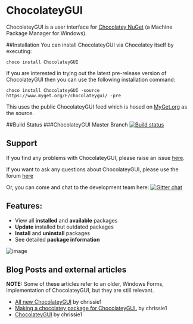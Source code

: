 # ChocolateyGUI
ChocolateyGUI is a user interface for [Chocolatey NuGet](http://chocolatey.org) (a Machine Package Manager for Windows).

##Installation
You can install ChocolateyGUI via Chocolatey itself by executing:
 
```choco install ChocolateyGUI```

If you are interested in trying out the latest pre-release version of ChocolateyGUI then you can use the following installation command:

```choco install ChocolateyGUI -source https://www.myget.org/F/chocolateygui/ -pre```

This uses the public ChocolateyGUI feed which is hosed on [MyGet.org](https://www.myget.org) as the source.

##Build Status
###ChocolateyGUI Master Branch
[![Build status](https://ci.appveyor.com/api/projects/status/21psh7flvro8buhm)](https://ci.appveyor.com/project/GaryEwanPark/chocolateygui)

## Support
If you find any problems with ChocolateyGUI, please raise an issue [here](https://github.com/chocolatey/ChocolateyGUI/issues/new).

If you want to ask any questions about ChocolateyGUI, please use the forum [here](https://groups.google.com/forum/#!forum/chocolateygui)

Or, you can come and chat to the development team here:
[![Gitter chat](https://badges.gitter.im/chocolatey/ChocolateyGUI.png)](https://gitter.im/chocolatey/ChocolateyGUI)

## Features:
* View all **installed** and **available** packages
* **Update** installed but outdated packages
* **Install** and **uninstall** packages
* See detailed **package information**

![image](https://cloud.githubusercontent.com/assets/1271146/4349077/4a3e3cbc-41a7-11e4-8806-63048ea626f3.png)

## Blog Posts and external articles

**NOTE:** Some of these articles refer to an older, Windows Forms, implementation of ChocolateyGUI, but they are still relevant.

* [All new ChocolateyGUI](http://blogs.lessthandot.com/index.php/SysAdmins/OS/Windows/all-new-chocolateygui) by chrissie1
* [Making a chocolatey package for ChocolateyGUI.](http://blogs.lessthandot.com/index.php/DesktopDev/MSTech/making-a-chocolatey-package) by chrissie1
* [ChocolateyGUI](http://blogs.lessthandot.com/index.php/DesktopDev/MSTech/chocolatey-gui) by chrissie1


